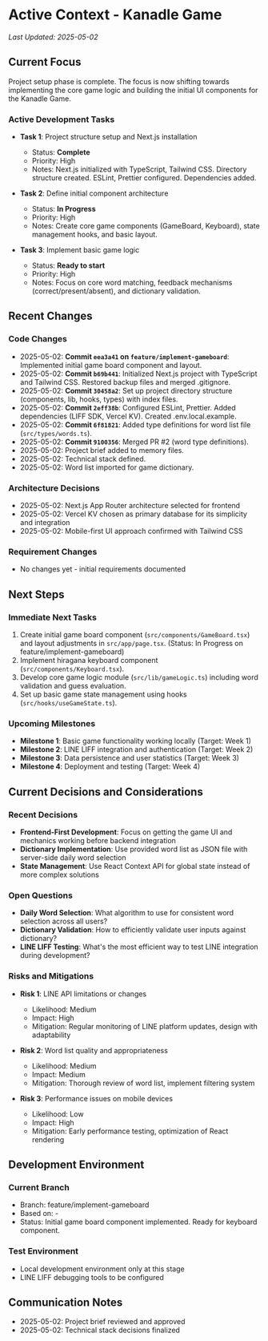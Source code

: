 # Active Context - Kanadle Game

*Last Updated: 2025-05-02*

## Current Focus

Project setup phase is complete. The focus is now shifting towards implementing the core game logic and building the initial UI components for the Kanadle Game.

### Active Development Tasks

- **Task 1**: Project structure setup and Next.js installation
  - Status: **Complete**
  - Priority: High
  - Notes: Next.js initialized with TypeScript, Tailwind CSS. Directory structure created. ESLint, Prettier configured. Dependencies added.

- **Task 2**: Define initial component architecture
  - Status: **In Progress**
  - Priority: High
  - Notes: Create core game components (GameBoard, Keyboard), state management hooks, and basic layout.

- **Task 3**: Implement basic game logic
  - Status: **Ready to start**
  - Priority: High
  - Notes: Focus on core word matching, feedback mechanisms (correct/present/absent), and dictionary validation.

## Recent Changes

### Code Changes

- 2025-05-02: **Commit `eea3a41` on `feature/implement-gameboard`**: Implemented initial game board component and layout.
- 2025-05-02: **Commit `b69b441`**: Initialized Next.js project with TypeScript and Tailwind CSS. Restored backup files and merged .gitignore.
- 2025-05-02: **Commit `30458a2`**: Set up project directory structure (components, lib, hooks, types) with index files.
- 2025-05-02: **Commit `2eff38b`**: Configured ESLint, Prettier. Added dependencies (LIFF SDK, Vercel KV). Created .env.local.example.
- 2025-05-02: **Commit `6f81821`**: Added type definitions for word list file (`src/types/words.ts`).
- 2025-05-02: **Commit `9100356`**: Merged PR #2 (word type definitions).
- 2025-05-02: Project brief added to memory files.
- 2025-05-02: Technical stack defined.
- 2025-05-02: Word list imported for game dictionary.

### Architecture Decisions

- 2025-05-02: Next.js App Router architecture selected for frontend
- 2025-05-02: Vercel KV chosen as primary database for its simplicity and integration
- 2025-05-02: Mobile-first UI approach confirmed with Tailwind CSS

### Requirement Changes

- No changes yet - initial requirements documented

## Next Steps

### Immediate Next Tasks

1. Create initial game board component (`src/components/GameBoard.tsx`) and layout adjustments in `src/app/page.tsx`. (Status: In Progress on feature/implement-gameboard)
2. Implement hiragana keyboard component (`src/components/Keyboard.tsx`).
3. Develop core game logic module (`src/lib/gameLogic.ts`) including word validation and guess evaluation.
4. Set up basic game state management using hooks (`src/hooks/useGameState.ts`).

### Upcoming Milestones

- **Milestone 1**: Basic game functionality working locally (Target: Week 1)
- **Milestone 2**: LINE LIFF integration and authentication (Target: Week 2)
- **Milestone 3**: Data persistence and user statistics (Target: Week 3)
- **Milestone 4**: Deployment and testing (Target: Week 4)

## Current Decisions and Considerations

### Recent Decisions

- **Frontend-First Development**: Focus on getting the game UI and mechanics working before backend integration
- **Dictionary Implementation**: Use provided word list as JSON file with server-side daily word selection
- **State Management**: Use React Context API for global state instead of more complex solutions

### Open Questions

- **Daily Word Selection**: What algorithm to use for consistent word selection across all users?
- **Dictionary Validation**: How to efficiently validate user inputs against dictionary?
- **LINE LIFF Testing**: What's the most efficient way to test LINE integration during development?

### Risks and Mitigations

- **Risk 1**: LINE API limitations or changes
  - Likelihood: Medium
  - Impact: High
  - Mitigation: Regular monitoring of LINE platform updates, design with adaptability

- **Risk 2**: Word list quality and appropriateness
  - Likelihood: Medium
  - Impact: Medium
  - Mitigation: Thorough review of word list, implement filtering system

- **Risk 3**: Performance issues on mobile devices
  - Likelihood: Low
  - Impact: High
  - Mitigation: Early performance testing, optimization of React rendering

## Development Environment

### Current Branch

- Branch: feature/implement-gameboard
- Based on: -
- Status: Initial game board component implemented. Ready for keyboard component.

### Test Environment

- Local development environment only at this stage
- LINE LIFF debugging tools to be configured

## Communication Notes

- 2025-05-02: Project brief reviewed and approved
- 2025-05-02: Technical stack decisions finalized
